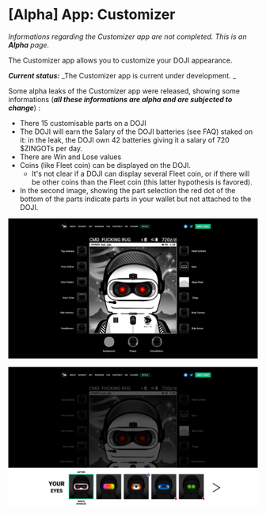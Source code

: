# \[Alpha] App: Customizer

_Informations regarding the Customizer app are not completed. This is an **Alpha** page._

The Customizer app allows you to customize your DOJI appearance.&#x20;

_**Current status:**_ _The Customizer app is current under development. _

Some alpha leaks of the Customizer app were released, showing some informations (_**all these informations are alpha and are subjected to change**_) :

* There 15 customisable parts on a DOJI
* The DOJI will earn the Salary of the DOJI batteries (see FAQ) staked on it: in the leak, the DOJI own 42 batteries giving it a salary of 720 $ZINGOTs per day.
* There are Win and Lose values
* Coins (like Fleet coin) can be displayed on the DOJI.
  * It's not clear if a DOJI can display several Fleet coin, or if there will be other coins than the Fleet coin (this latter hypothesis is favored).
* In the second image, showing the part selection the red dot of the bottom of the parts indicate parts in your wallet but not attached to the DOJI.

![Alpha leak of the customizer app](<../.gitbook/assets/image (4).png>)

![Alpha leak of the customizer app](<../.gitbook/assets/image (2).png>)

